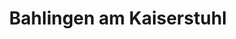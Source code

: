 ---
title: Bahlingen am Kaiserstuhl
url: /bahlingen-am-kaiserstuhl/
latitude: 48.122
longitude: 7.739
---